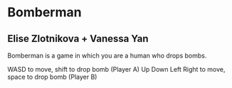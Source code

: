 Bomberman
=========
Elise Zlotnikova + Vanessa Yan
------------------------------
Bomberman is a game in which you are a human who drops bombs.

WASD to move, shift to drop bomb (Player A)
Up Down Left Right to move, space to drop bomb (Player B)
